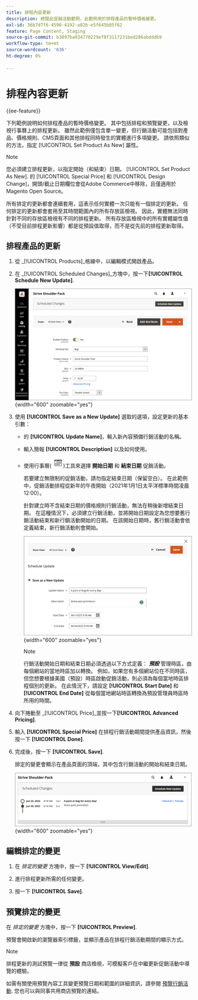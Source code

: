 ```yaml
---
title: 排程內容更新
description: 檢閱此促銷活動範例，此範例用於排程產品的暫時價格變更。
exl-id: 36b7d7f6-4590-4192-a82b-e5f645b05f62
feature: Page Content, Staging
source-git-commit: b3897ba034770229ef8f3117231bed286abdddb9
workflow-type: tm+mt
source-wordcount: '636'
ht-degree: 0%

---
```


# 排程內容更新

{{ee-feature}}

下列範例說明如何排程產品的暫時價格變更。 其中包括排程和預覽變更，以及檢視行事曆上的排程更新。 雖然此範例僅包含單一變更，但行銷活動可能包括對產品、價格規則、CMS頁面和其他排程同時發生的實體進行多項變更。 請依照類似的方法，指定 [!UICONTROL Set Product As New] 屬性。

>[!NOTE]
>您必須建立排程更新，以指定開始（和結束）日期。 [!UICONTROL Set Product As New]. 的 [!UICONTROL Special Price] 和 [!UICONTROL Design Change]，開頭/截止日期欄位會從Adobe Commerce中移除，且僅適用於Magento Open Source。
>
>所有排定的更新都會連續套用，這表示任何實體一次只能有一個排定的更新。 任何排定的更新都會套用至其時間範圍內的所有存放區檢視。 因此，實體無法同時針對不同的存放區檢視有不同的排程更新。 所有存放區檢視中的所有實體屬性值（不受目前排程更新影響）都是從預設值取得，而不是從先前的排程更新取得。

## 排程產品的更新

1. 從 _[!UICONTROL Products]_格線中，以編輯模式開啟產品。

1. 在 _[!UICONTROL Scheduled Changes]_方塊中，按一下&#x200B;**[!UICONTROL Schedule New Update]**.

   ![排程新的更新](./assets/content-staging-product-schedule-new-update.png){width="600" zoomable="yes"}

1. 使用 **[!UICONTROL Save as a New Update]** 選取的選項，設定更新的基本引數：

   - 的 **[!UICONTROL Update Name]**，輸入新內容預備行銷活動的名稱。

   - 輸入簡報 **[!UICONTROL Description]** 以及如何使用。

   - 使用行事曆(![行事曆圖示](../assets/icon-calendar.png))工具來選擇 **開始日期** 和 **結束日期** 促銷活動。

     若要建立無限制的促銷活動，請勿指定結束日期（保留空白）。 在此範例中，促銷活動排程從新年的午夜開始（2021年1月1日太平洋標準時間凌晨12:00）。


     針對建立時不含結束日期的價格規則行銷活動，無法在稍後新增結束日期。 在這種情況下，必須建立行銷活動，並將開始日期設定為您想要舊行銷活動結束和新行銷活動開始的日期。 在該開始日期時，舊行銷活動會依定義結束，新行銷活動則會開始。

     ![排程產品更新](./assets/content-staging-campaign-schedule-update.png){width="600" zoomable="yes"}

     >[!NOTE]
     >
     >行銷活動開始日期和結束日期必須透過以下方式定義： **_預設_** 管理時區，由每個網站的當地時區加以轉換。 例如，如果您有多個網站位在不同時區，但您想要根據美國（預設）時區啟動促銷活動，則必須為每個當地時區排程個別的更新。 在此情況下，請設定 **[!UICONTROL Start Date]** 和 **[!UICONTROL End Date]** 從每個當地網站時區轉換為預設管理員時區時所用的時間。

1. 向下捲動至 _[!UICONTROL Price]_並按一下&#x200B;**[!UICONTROL Advanced Pricing]**.

1. 輸入 **[!UICONTROL Special Price]** 在排程行銷活動期間提供產品資訊，然後按一下 **[!UICONTROL Done]**.

1. 完成後，按一下 **[!UICONTROL Save]**.

   排定的變更會顯示在產品頁面的頂端，其中包含行銷活動的開始和結束日期。

   ![排定的變更](./assets/content-staging-product-scheduled-update-preview-rope.png){width="600" zoomable="yes"}

## 編輯排定的變更

1. 在 _排定的變更_ 方塊中，按一下 **[!UICONTROL View/Edit]**.

1. 進行排程更新所需的任何變更。

1. 按一下 **[!UICONTROL Save]**.

## 預覽排定的變更

在 _排定的變更_ 方塊中，按一下 **[!UICONTROL Preview]**.

預覽會開啟新的瀏覽器索引標籤，並顯示產品在排程行銷活動期間的顯示方式。

>[!NOTE]
>
>排程更新的測試預覽一律從 **預設** 商店檢視，可模擬客戶在中繼更新促銷活動中導覽的體驗。

如需有關使用預覽內容工具變更預覽日期和範圍的詳細資訊，請參閱 [預覽行銷活動](content-staging-preview.md). 您也可以與同事共用商店預覽的連結。

